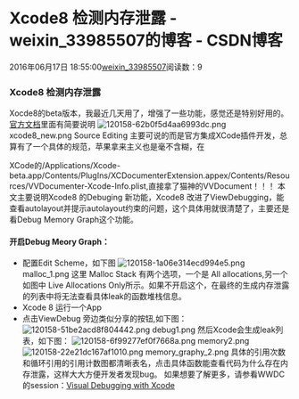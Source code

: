 # Xcode8 检测内存泄露 - weixin_33985507的博客 - CSDN博客
2016年06月17日 18:55:00[weixin_33985507](https://me.csdn.net/weixin_33985507)阅读数：9
### Xcode8 检测内存泄露
Xocde8的beta版本，我最近几天用了，增强了一些功能，感觉还是特别好用的。[官方文档](https://link.jianshu.com?t=https://developer.apple.com/library/prerelease/content/documentation/DeveloperTools/Conceptual/WhatsNewXcode/introduction.html)里面有简要说明
![120158-62b0f5d4aa6993dc.png](https://upload-images.jianshu.io/upload_images/120158-62b0f5d4aa6993dc.png)
xcode8_new.png
Source Editing 主要可说的而是官方集成XCode插件开发，总算有了一个具体的规范，苹果拿来主义也是毫不含糊，在
> 
XCode的/Applications/Xcode-beta.app/Contents/PlugIns/XCDocumenterExtension.appex/Contents/Resources/VVDocumenter-Xcode-Info.plist,直接拿了猫神的VVDocument！！！
本文主要说明Xcode8 的Debuging 新功能，Xcode8 改进了ViewDebugging，能查看autolayout并提示autolayout约束的问题，这个具体用就很清楚了，主要还是看Debug Memory Graph这个功能。
#### 开启Debug Meory Graph：
- 配置Edit Scheme，如下图
![120158-1a06e314ecd994e5.png](https://upload-images.jianshu.io/upload_images/120158-1a06e314ecd994e5.png)
malloc_1.png
这里 Malloc Stack 有两个选项，一个是 All allocations,另一个如图中 Live Allocations Only所示。如果不开启这个，在最终的生成内存泄露的列表中将无法查看具体leak的函数堆栈信息。
- Xcode 8 运行一个App
- 点击ViewDebug 旁边类似分享的按钮,如下图：
![120158-51be2acd8f804442.png](https://upload-images.jianshu.io/upload_images/120158-51be2acd8f804442.png)
debug1.png
然后Xcode会生成leak列表，如下图：
![120158-6f99277ef0f7668a.png](https://upload-images.jianshu.io/upload_images/120158-6f99277ef0f7668a.png)
memory2.png
![120158-22e21dc167af1010.png](https://upload-images.jianshu.io/upload_images/120158-22e21dc167af1010.png)
memory_graphy_2.png
具体的引用次数和循环引用的引用计数图都清晰表名，点击具体函数能查看代码为什么存在内存泄露，这样大大方便开发者发现bug。
如果想要了解更多，请参看WWDC的session：[Visual Debugging with Xcode](https://link.jianshu.com?t=https://developer.apple.com/videos/play/wwdc2016/410/)
